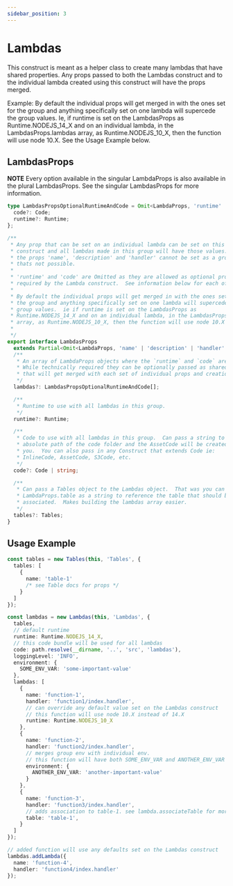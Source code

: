```yaml
---
sidebar_position: 3
---
```


# Lambdas

This construct is meant as a helper class to create many lambdas that have shared properties. Any props passed to both the Lambdas construct and to the individual lambda created using this construct will have the props merged.

Example: By default the individual props will get merged in with the ones set for the group and anything specifically set on one lambda will supercede the group values. Ie, if runtime is set on the LambdasProps as Runtime.NODEJS_14_X and on an individual lambda, in the LambdasProps.lambdas array, as Runtime.NODEJS_10_X, then the function will use node 10.X. See the Usage Example below.

## LambdasProps

**NOTE** Every option available in the singular LambdaProps is also available in the plural LambdasProps. See the singular LambdasProps for more information.

```typescript
type LambdasPropsOptionalRuntimeAndCode = Omit<LambdaProps, 'runtime' | 'code'> & {
  code?: Code;
  runtime?: Runtime;
};

/**
 * Any prop that can be set on an individual lambda can be set on this
 * construct and all lambdas made in this group will have those values. Only
 * the props 'name', 'description' and 'handler' cannot be set as a group as
 * thats not possible.
 *
 * 'runtime' and 'code' are Omitted as they are allowed as optional props but
 * required by the Lambda construct.  See information below for each of those
 *
 * By default the individual props will get merged in with the ones set for
 * the group and anything specifically set on one lambda will supercede the
 * group values.  ie if runtime is set on the LambdasProps as
 * Runtime.NODEJS_14_X and on an individual lambda, in the LambdasProps.lambdas
 * array, as Runtime.NODEJS_10_X, then the function will use node 10.X
 *
 */
export interface LambdasProps
  extends Partial<Omit<LambdaProps, 'name' | 'description' | 'handler' | 'runtime' | 'code'>> {
  /**
   * An array of LambdaProps objects where the `runtime` and `code` are optional
   * While technically required they can be optionally passed as shared props and
   * that will get merged with each set of individual props and creation time.
   */
  lambdas?: LambdasPropsOptionalRuntimeAndCode[];

  /**
   * Runtime to use with all lambdas in this group.
   */
  runtime?: Runtime;

  /**
   * Code to use with all lambdas in this group.  Can pass a string to the
   * absolute path of the code folder and the AssetCode will be created for
   * you.  You can also pass in any Construct that extends Code ie:
   * InlineCode, AssetCode, S3Code, etc.
   */
  code?: Code | string;

  /**
   * Can pass a Tables object to the Lambdas object.  That was you can use
   * LambdaProps.table as a string to reference the table that should be
   * associated.  Makes building the lambdas array easier.
   */
  tables?: Tables;
}
```

## Usage Example

```typescript
const tables = new Tables(this, 'Tables', {
  tables: [
    {
      name: 'table-1'
      /* see Table docs for props */
    }
  ]
});

const lambdas = new Lambdas(this, 'Lambdas', {
  tables,
  // default runtime
  runtime: Runtime.NODEJS_14_X,
  // this code bundle will be used for all lambdas
  code: path.resolve(__dirname, '..', 'src', 'lambdas'),
  loggingLevel: 'INFO',
  environment: {
    SOME_ENV_VAR: 'some-important-value'
  },
  lambdas: [
    {
      name: 'function-1',
      handler: 'function1/index.handler',
      // can override any default value set on the Lambdas construct
      // this function will use node 10.X instead of 14.X
      runtime: Runtime.NODEJS_10_X
    },
    {
      name: 'function-2',
      handler: 'function2/index.handler',
      // merges group env with individual env.
      // this function will have both SOME_ENV_VAR and ANOTHER_ENV_VAR
      environment: {
        ANOTHER_ENV_VAR: 'another-important-value'
      }
    },
    {
      name: 'function-3',
      handler: 'function3/index.handler',
      // adds association to table-1. see lambda.associateTable for more info
      table: 'table-1',
    }
  ]
});

// added function will use any defaults set on the Lambdas construct
lambdas.addLambda({
  name: 'function-4',
  handler: 'function4/index.handler'
});
```
